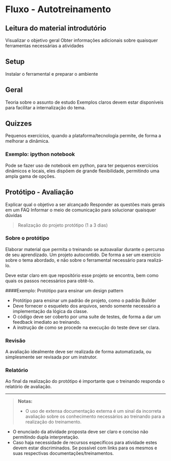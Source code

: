 # Fluxo - Autotreinamento

## Leitura do material introdutório

Visualizar o objetivo geral
Obter informações adicionais sobre quaisquer ferramentas necessárias a atividades

## Setup

Instalar o ferramental e preparar o ambiente

## Geral

Teoria sobre o assunto de estudo
Exemplos claros devem estar disponíveis para facilitar a internalização do tema.

## Quizzes

Pequenos exercícios, quando a plataforma/tecnologia permite, de forma a melhorar a dinâmica.

### Exemplo: ipython notebook
Pode se fazer uso de notebook em python, para ter pequenos exercícios dinâmicos e locais,
eles dispõem de grande flexibilidade, permitindo uma ampla gama de opções.

## Protótipo - Avaliação

Explicar qual o objetivo a ser alcançado
Responder as questões mais gerais em um FAQ
Informar o meio de comunicação para solucionar quaisquer dúvidas

> Realização do projeto protótipo (1 a 3 dias)

### Sobre o protótipo

Elaborar material que permita o treinando se autoavaliar durante o percurso  de seu aprendizado.
Um projeto autocontido. De forma a ser um exercício sobre o tema abordado, e não sobre o ferramental necessário para realizá-lo.

Deve estar claro em que repositório esse projeto se encontra, bem como quais os passos necessários para obtê-lo.

####Exemplo: Protótipo para ensinar um design pattern

* Protótipo para ensinar um padrão de projeto, como o padrão Builder
* Deve fornecer o esqueleto dos arquivos, sendo somente necessário a implementação da lógica da classe.
* O código deve ser coberto por uma suíte de testes, de forma a dar um feedback imediato ao treinando.
* A instrução de como se procede na execução do teste deve ser clara.

### Revisão
A avaliação idealmente deve ser realizada de forma automatizada, ou simplesmente ser revisada por um instrutor.

### Relatório

Ao final da realização do protótipo é importante que o treinando responda o relatório de avaliação.

-----

> **Notas:**
> * O uso de extensa documentação externa é um sinal da incorreta avaliação sobre os conhecimento  necessários ao treinando para a realização do treinamento.
* O enunciado da atividade proposta deve ser claro e conciso não permitindo dupla interpretação.
* Caso haja necessidade de recursos específicos para atividade estes devem estar discriminados. Se possível com links para os mesmos e suas respectivas documentações/treinamentos.

